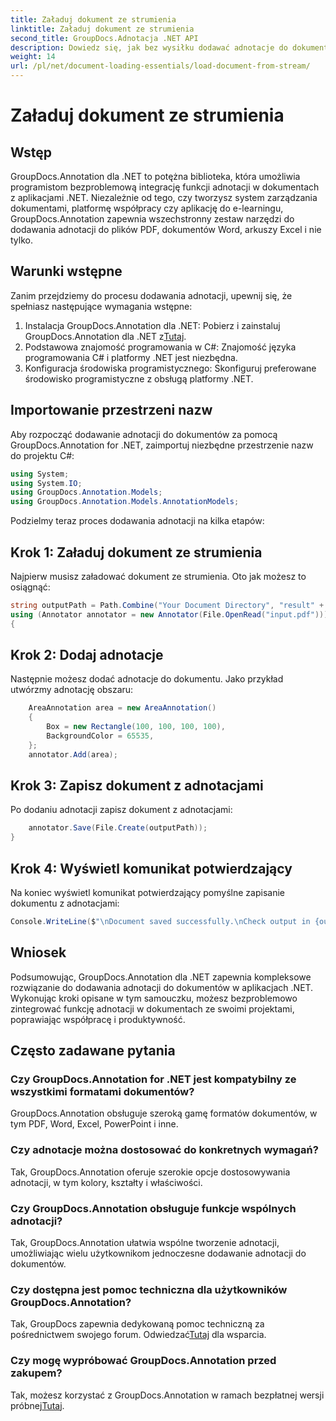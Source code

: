 ```yaml
---
title: Załaduj dokument ze strumienia
linktitle: Załaduj dokument ze strumienia
second_title: GroupDocs.Adnotacja .NET API
description: Dowiedz się, jak bez wysiłku dodawać adnotacje do dokumentów w platformie .NET dzięki GroupDocs.Annotation. Popraw współpracę i produktywność.
weight: 14
url: /pl/net/document-loading-essentials/load-document-from-stream/
---
```


# Załaduj dokument ze strumienia

## Wstęp
GroupDocs.Annotation dla .NET to potężna biblioteka, która umożliwia programistom bezproblemową integrację funkcji adnotacji w dokumentach z aplikacjami .NET. Niezależnie od tego, czy tworzysz system zarządzania dokumentami, platformę współpracy czy aplikację do e-learningu, GroupDocs.Annotation zapewnia wszechstronny zestaw narzędzi do dodawania adnotacji do plików PDF, dokumentów Word, arkuszy Excel i nie tylko.
## Warunki wstępne
Zanim przejdziemy do procesu dodawania adnotacji, upewnij się, że spełniasz następujące wymagania wstępne:
1. Instalacja GroupDocs.Annotation dla .NET: Pobierz i zainstaluj GroupDocs.Annotation dla .NET z[Tutaj](https://releases.groupdocs.com/annotation/net/).
2. Podstawowa znajomość programowania w C#: Znajomość języka programowania C# i platformy .NET jest niezbędna.
3. Konfiguracja środowiska programistycznego: Skonfiguruj preferowane środowisko programistyczne z obsługą platformy .NET.

## Importowanie przestrzeni nazw
Aby rozpocząć dodawanie adnotacji do dokumentów za pomocą GroupDocs.Annotation for .NET, zaimportuj niezbędne przestrzenie nazw do projektu C#:
```csharp
using System;
using System.IO;
using GroupDocs.Annotation.Models;
using GroupDocs.Annotation.Models.AnnotationModels;
```

Podzielmy teraz proces dodawania adnotacji na kilka etapów:
## Krok 1: Załaduj dokument ze strumienia
Najpierw musisz załadować dokument ze strumienia. Oto jak możesz to osiągnąć:
```csharp
string outputPath = Path.Combine("Your Document Directory", "result" + Path.GetExtension("input.pdf"));
using (Annotator annotator = new Annotator(File.OpenRead("input.pdf")))
{
```
## Krok 2: Dodaj adnotacje
Następnie możesz dodać adnotacje do dokumentu. Jako przykład utwórzmy adnotację obszaru:
```csharp
	AreaAnnotation area = new AreaAnnotation()
	{
		Box = new Rectangle(100, 100, 100, 100),
		BackgroundColor = 65535,
	};
	annotator.Add(area);
```
## Krok 3: Zapisz dokument z adnotacjami
Po dodaniu adnotacji zapisz dokument z adnotacjami:
```csharp
	annotator.Save(File.Create(outputPath));
}
```
## Krok 4: Wyświetl komunikat potwierdzający
Na koniec wyświetl komunikat potwierdzający pomyślne zapisanie dokumentu z adnotacjami:
```csharp
Console.WriteLine($"\nDocument saved successfully.\nCheck output in {outputPath}.");
```

## Wniosek
Podsumowując, GroupDocs.Annotation dla .NET zapewnia kompleksowe rozwiązanie do dodawania adnotacji do dokumentów w aplikacjach .NET. Wykonując kroki opisane w tym samouczku, możesz bezproblemowo zintegrować funkcję adnotacji w dokumentach ze swoimi projektami, poprawiając współpracę i produktywność.
## Często zadawane pytania
### Czy GroupDocs.Annotation for .NET jest kompatybilny ze wszystkimi formatami dokumentów?
GroupDocs.Annotation obsługuje szeroką gamę formatów dokumentów, w tym PDF, Word, Excel, PowerPoint i inne.
### Czy adnotacje można dostosować do konkretnych wymagań?
Tak, GroupDocs.Annotation oferuje szerokie opcje dostosowywania adnotacji, w tym kolory, kształty i właściwości.
### Czy GroupDocs.Annotation obsługuje funkcje wspólnych adnotacji?
Tak, GroupDocs.Annotation ułatwia wspólne tworzenie adnotacji, umożliwiając wielu użytkownikom jednoczesne dodawanie adnotacji do dokumentów.
### Czy dostępna jest pomoc techniczna dla użytkowników GroupDocs.Annotation?
 Tak, GroupDocs zapewnia dedykowaną pomoc techniczną za pośrednictwem swojego forum. Odwiedzać[Tutaj](https://forum.groupdocs.com/c/annotation/10) dla wsparcia.
### Czy mogę wypróbować GroupDocs.Annotation przed zakupem?
 Tak, możesz korzystać z GroupDocs.Annotation w ramach bezpłatnej wersji próbnej[Tutaj](https://releases.groupdocs.com/).